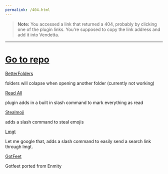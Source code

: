 ```yaml
---
permalink: /404.html
---
```

> **Note:** You accessed a link that returned a 404, probably by clicking one of the plugin links. You're supposed to copy the link address and add it into Vendetta.

---

# [Go to repo](https://github.com/drcatt0/vdplugins)

[BetterFolders](https://drcatt0.github.io/vdplugins/BetterFolders/)

folders will colapse when opening another folder (currently not working)

[Read All](https://drcatt0.github.io/vdplugins/ReadAll/)

plugin adds in a built in slash command to mark everything as read

[Stealmoji](https://drcatt0.github.io/vdplugins/Stealmoji/)

adds a slash command to steal emojis

[Lmgt](https://drcatt0.github.io/vdplugins/Lmgt/)

Let me google that, adds a slash command to easily send a search link through lmgt.

[GotFeet](https://drcatt0.github.io/vdplugins/GotFeet/)

Gotfeet ported from Enmity
